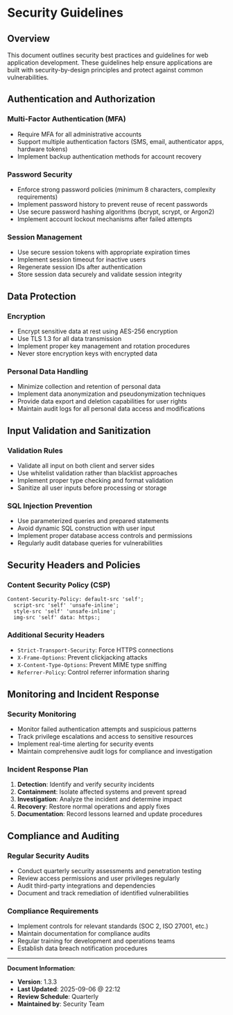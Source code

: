 # Security Guidelines

## Overview

This document outlines security best practices and guidelines for web application development. These guidelines help ensure applications are built with security-by-design principles and protect against common vulnerabilities.

## Authentication and Authorization

### Multi-Factor Authentication (MFA)

- Require MFA for all administrative accounts
- Support multiple authentication factors (SMS, email, authenticator apps, hardware tokens)
- Implement backup authentication methods for account recovery

### Password Security

- Enforce strong password policies (minimum 8 characters, complexity requirements)
- Implement password history to prevent reuse of recent passwords
- Use secure password hashing algorithms (bcrypt, scrypt, or Argon2)
- Implement account lockout mechanisms after failed attempts

### Session Management

- Use secure session tokens with appropriate expiration times
- Implement session timeout for inactive users
- Regenerate session IDs after authentication
- Store session data securely and validate session integrity

## Data Protection

### Encryption

- Encrypt sensitive data at rest using AES-256 encryption
- Use TLS 1.3 for all data transmission
- Implement proper key management and rotation procedures
- Never store encryption keys with encrypted data

### Personal Data Handling

- Minimize collection and retention of personal data
- Implement data anonymization and pseudonymization techniques
- Provide data export and deletion capabilities for user rights
- Maintain audit logs for all personal data access and modifications

## Input Validation and Sanitization

### Validation Rules

- Validate all input on both client and server sides
- Use whitelist validation rather than blacklist approaches
- Implement proper type checking and format validation
- Sanitize all user inputs before processing or storage

### SQL Injection Prevention

- Use parameterized queries and prepared statements
- Avoid dynamic SQL construction with user input
- Implement proper database access controls and permissions
- Regularly audit database queries for vulnerabilities

## Security Headers and Policies

### Content Security Policy (CSP)

```
Content-Security-Policy: default-src 'self'; 
  script-src 'self' 'unsafe-inline'; 
  style-src 'self' 'unsafe-inline'; 
  img-src 'self' data: https:;
```

### Additional Security Headers

- `Strict-Transport-Security`: Force HTTPS connections
- `X-Frame-Options`: Prevent clickjacking attacks
- `X-Content-Type-Options`: Prevent MIME type sniffing
- `Referrer-Policy`: Control referrer information sharing

## Monitoring and Incident Response

### Security Monitoring

- Monitor failed authentication attempts and suspicious patterns
- Track privilege escalations and access to sensitive resources
- Implement real-time alerting for security events
- Maintain comprehensive audit logs for compliance and investigation

### Incident Response Plan

1. **Detection**: Identify and verify security incidents
2. **Containment**: Isolate affected systems and prevent spread
3. **Investigation**: Analyze the incident and determine impact
4. **Recovery**: Restore normal operations and apply fixes
5. **Documentation**: Record lessons learned and update procedures

## Compliance and Auditing

### Regular Security Audits

- Conduct quarterly security assessments and penetration testing
- Review access permissions and user privileges regularly
- Audit third-party integrations and dependencies
- Document and track remediation of identified vulnerabilities

### Compliance Requirements

- Implement controls for relevant standards (SOC 2, ISO 27001, etc.)
- Maintain documentation for compliance audits
- Regular training for development and operations teams
- Establish data breach notification procedures

---

**Document Information**:

- **Version**: 1.3.3
- **Last Updated**: 2025-09-06 @ 22:12
- **Review Schedule**: Quarterly
- **Maintained by**: Security Team
